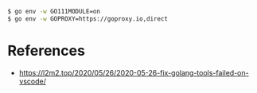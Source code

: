 
```bash
$ go env -w GO111MODULE=on
$ go env -w GOPROXY=https://goproxy.io,direct
```

# References
- https://l2m2.top/2020/05/26/2020-05-26-fix-golang-tools-failed-on-vscode/